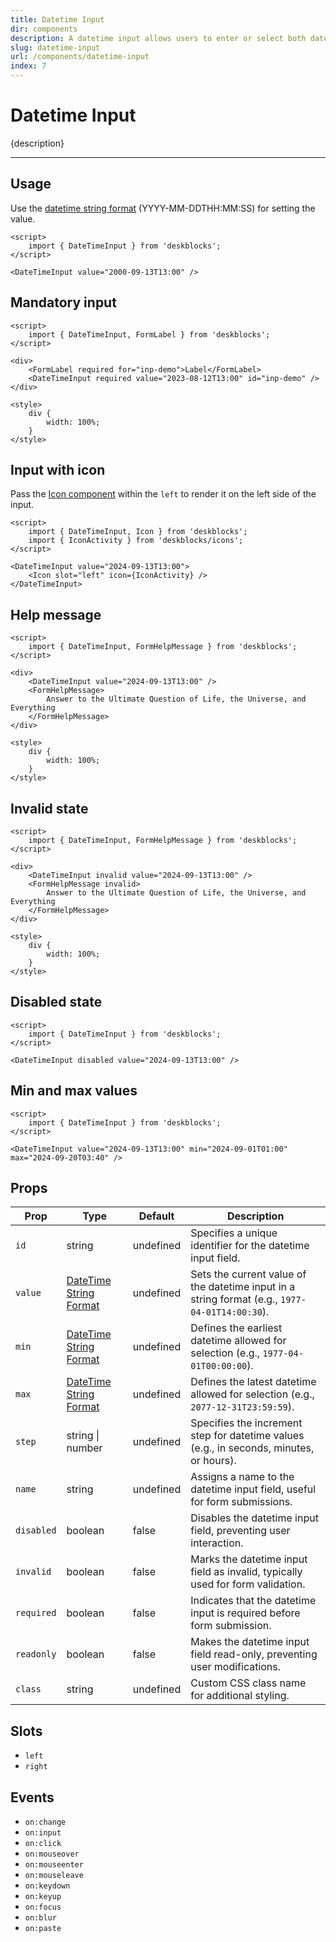 ```yaml
---
title: Datetime Input
dir: components
description: A datetime input allows users to enter or select both date and time values in a single field, combining calendar and time controls for more precise timestamps.
slug: datetime-input
url: /components/datetime-input
index: 7
---
```


# Datetime Input

{description}

---

## Usage

Use the [datetime string format](https://developer.mozilla.org/en-US/docs/Web/HTML/Date_and_time_formats#date_strings) (YYYY-MM-DDTHH:MM:SS) for setting the value.

<!-- Import the `TextInput` component form 'deskblocks'. -->

```svelte example
<script>
	import { DateTimeInput } from 'deskblocks';
</script>

<DateTimeInput value="2000-09-13T13:00" />
```

## Mandatory input

<!--
- To mark the input field as mandatory, pass the `required` prop to the input.
- When using the input with labels, also pass the `required` prop to the label.
- Ensure the `for` prop of the label matches the `id` of the input field to link them properly. -->

```svelte example hideStyle
<script>
	import { DateTimeInput, FormLabel } from 'deskblocks';
</script>

<div>
	<FormLabel required for="inp-demo">Label</FormLabel>
	<DateTimeInput required value="2023-08-12T13:00" id="inp-demo" />
</div>

<style>
	div {
		width: 100%;
	}
</style>
```

## Input with icon

<!-- - Icons can be placed on either side of the input field. -->

Pass the [Icon component](/components/icon) within the `left` to render it on the left side of the input.

<!-- - For further icon customization, refer to the [Icon component](/components/icon). -->

```svelte example hideScript
<script>
	import { DateTimeInput, Icon } from 'deskblocks';
	import { IconActivity } from 'deskblocks/icons';
</script>

<DateTimeInput value="2024-09-13T13:00">
	<Icon slot="left" icon={IconActivity} />
</DateTimeInput>
```

## Help message

<!--
To display a help message, use the `FormHelpMessage` component. -->

```svelte example hideStyle
<script>
	import { DateTimeInput, FormHelpMessage } from 'deskblocks';
</script>

<div>
	<DateTimeInput value="2024-09-13T13:00" />
	<FormHelpMessage>
		Answer to the Ultimate Question of Life, the Universe, and Everything
	</FormHelpMessage>
</div>

<style>
	div {
		width: 100%;
	}
</style>
```

## Invalid state

<!--
- To indicate that the input field is invalid, pass the `invalid` prop to the input.
- Use the `FormErrorMessage` component to display the corresponding error message. -->

```svelte example hideStyle
<script>
	import { DateTimeInput, FormHelpMessage } from 'deskblocks';
</script>

<div>
	<DateTimeInput invalid value="2024-09-13T13:00" />
	<FormHelpMessage invalid>
		Answer to the Ultimate Question of Life, the Universe, and Everything
	</FormHelpMessage>
</div>

<style>
	div {
		width: 100%;
	}
</style>
```

## Disabled state

<!-- Pass the `disabled` prop to disable the input field. -->

```svelte example hideScript
<script>
	import { DateTimeInput } from 'deskblocks';
</script>

<DateTimeInput disabled value="2024-09-13T13:00" />
```

## Min and max values

<!-- Set the minimum and maximum allowable values using the `min` and `max` props. -->

```svelte example
<script>
	import { DateTimeInput } from 'deskblocks';
</script>

<DateTimeInput value="2024-09-13T13:00" min="2024-09-01T01:00" max="2024-09-20T03:40" />
```

## Props

| Prop       | Type                                                                                                           | Default   | Description                                                                                    |
| ---------- | -------------------------------------------------------------------------------------------------------------- | --------- | ---------------------------------------------------------------------------------------------- |
| `id`       | string                                                                                                         | undefined | Specifies a unique identifier for the datetime input field.                                    |
| `value`    | [DateTime String Format](https://developer.mozilla.org/en-US/docs/Web/HTML/Date_and_time_formats#date_strings) | undefined | Sets the current value of the datetime input in a string format (e.g., `1977-04-01T14:00:30`). |
| `min`      | [DateTime String Format](https://developer.mozilla.org/en-US/docs/Web/HTML/Date_and_time_formats#date_strings) | undefined | Defines the earliest datetime allowed for selection (e.g., `1977-04-01T00:00:00`).             |
| `max`      | [DateTime String Format](https://developer.mozilla.org/en-US/docs/Web/HTML/Date_and_time_formats#date_strings) | undefined | Defines the latest datetime allowed for selection (e.g., `2077-12-31T23:59:59`).               |
| `step`     | string \| number                                                                                               | undefined | Specifies the increment step for datetime values (e.g., in seconds, minutes, or hours).        |
| `name`     | string                                                                                                         | undefined | Assigns a name to the datetime input field, useful for form submissions.                       |
| `disabled` | boolean                                                                                                        | false     | Disables the datetime input field, preventing user interaction.                                |
| `invalid`  | boolean                                                                                                        | false     | Marks the datetime input field as invalid, typically used for form validation.                 |
| `required` | boolean                                                                                                        | false     | Indicates that the datetime input is required before form submission.                          |
| `readonly` | boolean                                                                                                        | false     | Makes the datetime input field read-only, preventing user modifications.                       |
| `class`    | string                                                                                                         | undefined | Custom CSS class name for additional styling.                                                  |

## Slots

- `left`
- `right`

## Events

- `on:change`
- `on:input`
- `on:click`
- `on:mouseover`
- `on:mouseenter`
- `on:mouseleave`
- `on:keydown`
- `on:keyup`
- `on:focus`
- `on:blur`
- `on:paste`
